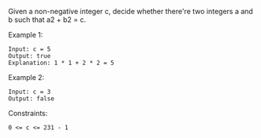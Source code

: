 Given a non-negative integer c, decide whether there're two integers a and b such that a2 + b2 = c.

Example 1:

    Input: c = 5
    Output: true
    Explanation: 1 * 1 + 2 * 2 = 5

Example 2:

    Input: c = 3
    Output: false

Constraints:

    0 <= c <= 231 - 1
